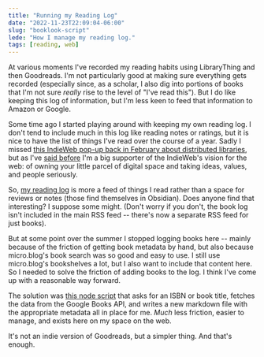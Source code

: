 ```yaml
---
title: "Running my Reading Log"
date: "2022-11-23T22:09:04-06:00"
slug: "booklook-script"
lede: "How I manage my reading log."
tags: [reading, web]
---
```


At various moments I've recorded my reading habits using LibraryThing and then Goodreads. I'm not particularly good at making sure everything gets recorded (especially since, as a scholar, I also dig into portions of books that I'm not sure _really_ rise to the level of "I've read this"). But I do like keeping this log of information, but I'm less keen to feed that information to Amazon or Google. 

Some time ago I started playing around with keeping my own reading log. I don't tend to include much in this log like reading notes or ratings, but it is nice to have the list of things I've read over the course of a year. Sadly I missed [this IndieWeb pop-up back in February about distributed libraries](https://events.indieweb.org/2022/02/personal-libraries-pop-up-session-Wax8N17zQuY0), but as I've [said before](https://jasonheppler.org/2019/11/30/indieweb/) I'm a big supporter of the IndieWeb's vision for the web: of owning your little parcel of digital space and taking ideas, values, and people seriously. 

So, [my reading log](/books/) is more a feed of things I read rather than a space for reviews or notes (those find themselves in Obsidian). Does anyone find that interesting? I suppose some might. (Don't worry if you don't, the book log isn't included in the main RSS feed -- there's now a separate RSS feed for just books). 

But at some point over the summer I stopped logging books here -- mainly because of the friction of getting book metadata by hand, but also because micro.blog's book search was so good and easy to use. I still use micro.blog's bookshelves a lot, but I also want to include that content here. So I needed to solve the friction of adding books to the log. I think I've come up with a reasonable way forward. 

The solution was [this node script](https://github.com/hepplerj/jasonheppler.org/blob/main/scripts/booklook.js) that asks for an ISBN or book title, fetches the data from the Google Books API, and writes a new markdown file with the appropriate metadata all in place for me. _Much_ less friction, easier to manage, and exists here on my space on the web. 

It's not an indie version of Goodreads, but a simpler thing. And that's enough.